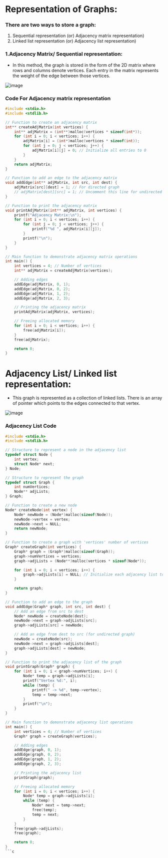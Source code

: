# Representation of Graphs:
### There are two ways to store a graph:
 1. Sequential representation (or) Adjacency matrix representation)
 2. Linked list representation (or) Adjacency list representation)

### 1.Adjacency Matrix/ Sequential representation:

- In this method, the graph is stored in the form of the 2D matrix where rows and columns denote vertices. Each entry in the matrix represents  the weight of the 
 edge between those vertices.

![image](https://github.com/user-attachments/assets/1710f727-5bfe-4708-9bd0-24aa2e42991f)

### Code For  Adjacency matrix representation
```c
#include <stdio.h>
#include <stdlib.h>

// Function to create an adjacency matrix
int** createAdjMatrix(int vertices) {
    int** adjMatrix = (int**)malloc(vertices * sizeof(int*));
    for (int i = 0; i < vertices; i++) {
        adjMatrix[i] = (int*)malloc(vertices * sizeof(int));
        for (int j = 0; j < vertices; j++) {
            adjMatrix[i][j] = 0; // Initialize all entries to 0
        }
    }
    return adjMatrix;
}

// Function to add an edge to the adjacency matrix
void addEdge(int** adjMatrix, int src, int dest) {
    adjMatrix[src][dest] = 1; // For directed graph
    // adjMatrix[dest][src] = 1; // Uncomment this line for undirected graph
}

// Function to print the adjacency matrix
void printAdjMatrix(int** adjMatrix, int vertices) {
    printf("Adjacency Matrix:\n");
    for (int i = 0; i < vertices; i++) {
        for (int j = 0; j < vertices; j++) {
            printf("%d ", adjMatrix[i][j]);
        }
        printf("\n");
    }
}

// Main function to demonstrate adjacency matrix operations
int main() {
    int vertices = 4; // Number of vertices
    int** adjMatrix = createAdjMatrix(vertices);

    // Adding edges
    addEdge(adjMatrix, 0, 1);
    addEdge(adjMatrix, 0, 2);
    addEdge(adjMatrix, 1, 2);
    addEdge(adjMatrix, 2, 3);

    // Printing the adjacency matrix
    printAdjMatrix(adjMatrix, vertices);

    // Freeing allocated memory
    for (int i = 0; i < vertices; i++) {
        free(adjMatrix[i]);
    }
    free(adjMatrix);

    return 0;
}
```

# Adjacency List/ Linked list representation:
- This graph is represented as a collection of linked lists. There is an array of pointer which points to the edges connected to that vertex.

![image](https://github.com/user-attachments/assets/79b4946d-e721-4d0e-8fdc-f03137fbf20d)

### Adjacency List Code
```c
#include <stdio.h>
#include <stdlib.h>

// Structure to represent a node in the adjacency list
typedef struct Node {
    int vertex;
    struct Node* next;
} Node;

// Structure to represent the graph
typedef struct Graph {
    int numVertices;
    Node** adjLists;
} Graph;

// Function to create a new node
Node* createNode(int vertex) {
    Node* newNode = (Node*)malloc(sizeof(Node));
    newNode->vertex = vertex;
    newNode->next = NULL;
    return newNode;
}

// Function to create a graph with 'vertices' number of vertices
Graph* createGraph(int vertices) {
    Graph* graph = (Graph*)malloc(sizeof(Graph));
    graph->numVertices = vertices;
    graph->adjLists = (Node**)malloc(vertices * sizeof(Node*));

    for (int i = 0; i < vertices; i++) {
        graph->adjLists[i] = NULL; // Initialize each adjacency list to NULL
    }

    return graph;
}

// Function to add an edge to the graph
void addEdge(Graph* graph, int src, int dest) {
    // Add an edge from src to dest
    Node* newNode = createNode(dest);
    newNode->next = graph->adjLists[src];
    graph->adjLists[src] = newNode;

    // Add an edge from dest to src (for undirected graph)
    newNode = createNode(src);
    newNode->next = graph->adjLists[dest];
    graph->adjLists[dest] = newNode;
}

// Function to print the adjacency list of the graph
void printGraph(Graph* graph) {
    for (int i = 0; i < graph->numVertices; i++) {
        Node* temp = graph->adjLists[i];
        printf("Vertex %d:", i);
        while (temp) {
            printf(" -> %d", temp->vertex);
            temp = temp->next;
        }
        printf("\n");
    }
}

// Main function to demonstrate adjacency list operations
int main() {
    int vertices = 4; // Number of vertices
    Graph* graph = createGraph(vertices);

    // Adding edges
    addEdge(graph, 0, 1);
    addEdge(graph, 0, 2);
    addEdge(graph, 1, 2);
    addEdge(graph, 2, 3);

    // Printing the adjacency list
    printGraph(graph);

    // Freeing allocated memory
    for (int i = 0; i < vertices; i++) {
        Node* temp = graph->adjLists[i];
        while (temp) {
            Node* next = temp->next;
            free(temp);
            temp = next;
        }
    }
    free(graph->adjLists);
    free(graph);

    return 0;
}
```c
